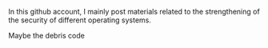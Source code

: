 In this github account, I mainly post materials related to the strengthening of the security of different operating systems.

Maybe the debris code
